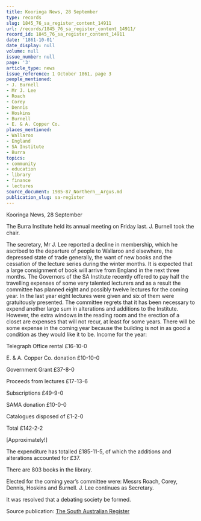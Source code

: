 ```yaml
---
title: Kooringa News, 28 September
type: records
slug: 1845_76_sa_register_content_14911
url: /records/1845_76_sa_register_content_14911/
record_id: 1845_76_sa_register_content_14911
date: '1861-10-01'
date_display: null
volume: null
issue_number: null
page: '3'
article_type: news
issue_reference: 1 October 1861, page 3
people_mentioned:
- J. Burnell
- Mr J. Lee
- Roach
- Corey
- Dennis
- Hoskins
- Burnell
- E. & A. Copper Co.
places_mentioned:
- Wallaroo
- England
- SA Institute
- Burra
topics:
- community
- education
- library
- finance
- lectures
source_document: 1985-87_Northern__Argus.md
publication_slug: sa-register
---
```


Kooringa News, 28 September

The Burra Institute held its annual meeting on Friday last.  J. Burnell took the chair.

The secretary, Mr J. Lee reported a decline in membership, which he ascribed to the departure of people to Wallaroo and elsewhere, the depressed state of trade generally, the want of new books and the cessation of the lecture series during the winter months.  It is expected that a large consignment of book will arrive from England in the next three months.  The Governors of the SA Institute recently offered to pay half the travelling expenses of some very talented lecturers and as a result the committee has planned eight and possibly twelve lectures for the coming year.  In the last year eight lectures were given and six of them were gratuitously presented.  The committee regrets that it has been necessary to expend another large sum in alterations and additions to the Institute.  However, the extra windows in the reading room and the erection of a closet are expenses that will not recur, at least for some years.  There will be some expense in the coming year because the building is not in as good a condition as they would like it to be.  Income for the year:

Telegraph Office rental	£16-10-0

E. & A. Copper Co. donation 	£10-10-0

Government Grant 	£37-8-0

Proceeds from lectures	£17-13-6

Subscriptions	£49-9-0

SAMA donation	£10-0-0

Catalogues disposed of	£1-2-0

Total	£142-2-2

[Approximately!]

The expenditure has totalled £185-11-5, of which the additions and alterations accounted for £37.

There are 803 books in the library.

Elected for the coming year’s committee were: Messrs Roach, Corey, Dennis, Hoskins and Burnell.  J. Lee continues as Secretary.

It was resolved that a debating society be formed.

Source publication: [The South Australian Register](/publications/sa-register/)
